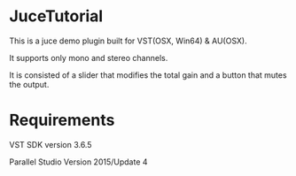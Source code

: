 # JuceTutorial
This is a juce demo plugin built for VST(OSX, Win64) & AU(OSX).

It supports only mono and stereo channels.

It is consisted of a slider that modifies the total gain and a button that mutes the output.

# Requirements
VST SDK version 3.6.5

Parallel Studio Version 2015/Update 4

